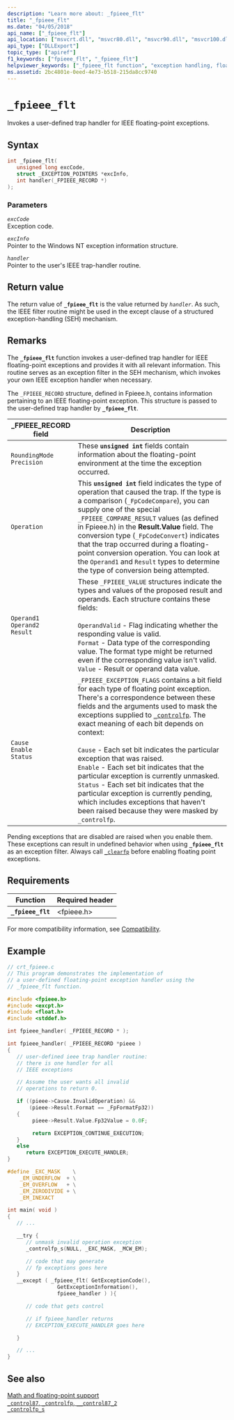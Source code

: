 ```yaml
---
description: "Learn more about: _fpieee_flt"
title: "_fpieee_flt"
ms.date: "04/05/2018"
api_name: ["_fpieee_flt"]
api_location: ["msvcrt.dll", "msvcr80.dll", "msvcr90.dll", "msvcr100.dll", "msvcr100_clr0400.dll", "msvcr110.dll", "msvcr110_clr0400.dll", "msvcr120.dll", "msvcr120_clr0400.dll", "ucrtbase.dll", "api-ms-win-crt-runtime-l1-1-0.dll"]
api_type: ["DLLExport"]
topic_type: ["apiref"]
f1_keywords: ["fpieee_flt", "_fpieee_flt"]
helpviewer_keywords: ["_fpieee_flt function", "exception handling, floating-point", "floating-point exception handling", "fpieee_flt function"]
ms.assetid: 2bc4801e-0eed-4e73-b518-215da8cc9740
---
```

# `_fpieee_flt`

Invokes a user-defined trap handler for IEEE floating-point exceptions.

## Syntax

```C
int _fpieee_flt(
   unsigned long excCode,
   struct _EXCEPTION_POINTERS *excInfo,
   int handler(_FPIEEE_RECORD *)
);
```

### Parameters

*`excCode`*\
Exception code.

*`excInfo`*\
Pointer to the Windows NT exception information structure.

*`handler`*\
Pointer to the user's IEEE trap-handler routine.

## Return value

The return value of **`_fpieee_flt`** is the value returned by *`handler`*. As such, the IEEE filter routine might be used in the except clause of a structured exception-handling (SEH) mechanism.

## Remarks

The **`_fpieee_flt`** function invokes a user-defined trap handler for IEEE floating-point exceptions and provides it with all relevant information. This routine serves as an exception filter in the SEH mechanism, which invokes your own IEEE exception handler when necessary.

The `_FPIEEE_RECORD` structure, defined in Fpieee.h, contains information pertaining to an IEEE floating-point exception. This structure is passed to the user-defined trap handler by **`_fpieee_flt`**.

| _FPIEEE_RECORD field | Description |
|---|---|
| `RoundingMode`<br/>`Precision` | These **`unsigned int`** fields contain information about the floating-point environment at the time the exception occurred. |
| `Operation` | This **`unsigned int`** field indicates the type of operation that caused the trap. If the type is a comparison (`_FpCodeCompare`), you can supply one of the special `_FPIEEE_COMPARE_RESULT` values (as defined in Fpieee.h) in the **Result.Value** field. The conversion type (`_FpCodeConvert`) indicates that the trap occurred during a floating-point conversion operation. You can look at the `Operand1` and `Result` types to determine the type of conversion being attempted. |
| `Operand1`<br/>`Operand2`<br/>`Result` | These `_FPIEEE_VALUE` structures indicate the types and values of the proposed result and operands. Each structure contains these fields:<br /><br /> `OperandValid` - Flag indicating whether the responding value is valid.<br />`Format` - Data type of the corresponding value. The format type might be returned even if the corresponding value isn't valid.<br />`Value` - Result or operand data value. |
| `Cause`<br/>`Enable`<br/>`Status` | `_FPIEEE_EXCEPTION_FLAGS` contains a bit field for each type of floating point exception. There's a correspondence between these fields and the arguments used to mask the exceptions supplied to [`_controlfp`](control87-controlfp-control87-2.md). The exact meaning of each bit depends on context:<br /><br /> `Cause` - Each set bit indicates the particular exception that was raised.<br />`Enable` - Each set bit indicates that the particular exception is currently unmasked.<br />`Status` - Each set bit indicates that the particular exception is currently pending, which includes exceptions that haven't been raised because they were masked by `_controlfp`. |

Pending exceptions that are disabled are raised when you enable them. These exceptions can result in undefined behavior when using **`_fpieee_flt`** as an exception filter. Always call [`_clearfp`](clear87-clearfp.md) before enabling floating point exceptions.

## Requirements

| Function | Required header |
|---|---|
| **`_fpieee_flt`** | \<fpieee.h> |

For more compatibility information, see [Compatibility](../compatibility.md).

## Example

```C
// crt_fpieee.c
// This program demonstrates the implementation of
// a user-defined floating-point exception handler using the
// _fpieee_flt function.

#include <fpieee.h>
#include <excpt.h>
#include <float.h>
#include <stddef.h>

int fpieee_handler( _FPIEEE_RECORD * );

int fpieee_handler( _FPIEEE_RECORD *pieee )
{
   // user-defined ieee trap handler routine:
   // there is one handler for all
   // IEEE exceptions

   // Assume the user wants all invalid
   // operations to return 0.

   if ((pieee->Cause.InvalidOperation) &&
       (pieee->Result.Format == _FpFormatFp32))
   {
        pieee->Result.Value.Fp32Value = 0.0F;

        return EXCEPTION_CONTINUE_EXECUTION;
   }
   else
      return EXCEPTION_EXECUTE_HANDLER;
}

#define _EXC_MASK    \
    _EM_UNDERFLOW  + \
    _EM_OVERFLOW   + \
    _EM_ZERODIVIDE + \
    _EM_INEXACT

int main( void )
{
   // ...

   __try {
      // unmask invalid operation exception
      _controlfp_s(NULL, _EXC_MASK, _MCW_EM);

      // code that may generate
      // fp exceptions goes here
   }
   __except ( _fpieee_flt( GetExceptionCode(),
                GetExceptionInformation(),
                fpieee_handler ) ){

      // code that gets control

      // if fpieee_handler returns
      // EXCEPTION_EXECUTE_HANDLER goes here

   }

   // ...
}
```

## See also

[Math and floating-point support](../floating-point-support.md)\
[`_control87`, `_controlfp`, `__control87_2`](control87-controlfp-control87-2.md)\
[`_controlfp_s`](controlfp-s.md)
